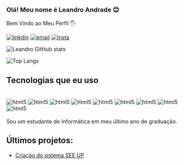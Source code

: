 ### Olá! Meu nome é Leandro Andrade 😊
 Bem Vindo ao Meu Perfil 🖐️
 
[![linkdin](https://img.shields.io/badge/LinkedIn-0077B5?style=for-the-badge&logo=linkedin&logoColor=white)](https://www.linkedin.com/in/leandro-andrade-92873224a/)
[![email](https://img.shields.io/badge/Gmail-D14836?style=for-the-badge&logo=gmail&logoColor=white)](leandro.andrade.araujo00@gmail.com)
[![insta](https://img.shields.io/badge/Instagram-E4405F?style=for-the-badge&logo=instagram&logoColor=white)](https://www.instagram.com/leandroaa01/)

![Leandro GitHub stats](https://github-readme-stats.vercel.app/api?username=leandroaa01&show_icons=true&theme=dracula) 

![Top Langs](https://github-readme-stats.vercel.app/api/top-langs/?username=leandroaa01&hide=javascript,html)
## Tecnologias que eu uso 
<div style = "display: inline_block"><br/>
    <img align ="center" alt="html5" src ="https://img.shields.io/badge/JavaScript-F7DF1E?style=for-the-badge&logo=javascript&logoColor=black">
      <img align ="center" alt="html5" src ="https://img.shields.io/badge/CSS3-1572B6?style=for-the-badge&logo=css3&logoColor=white">
        <img align ="center" alt="html5" src ="https://img.shields.io/badge/HTML5-E34F26?style=for-the-badge&logo=html5&logoColor=white">
          <img align ="center" alt="html5" src ="https://img.shields.io/badge/PHP-777BB4?style=for-the-badge&logo=php&logoColor=white">
           <img align ="center" alt="html5" src ="https://img.shields.io/badge/Bootstrap-563D7C?style=for-the-badge&logo=bootstrap&logoColor=white">
            <img align ="center" alt="html5" src ="https://img.shields.io/badge/MySQL-00000F?style=for-the-badge&logo=mysql&logoColor=white">
             <img align ="center" alt="html5" src ="https://img.shields.io/badge/jQuery-0769AD?style=for-the-badge&logo=jquery&logoColor=white">
             <img align ="center" alt="html5" src ="https://img.shields.io/badge/Notion-000000?style=for-the-badge&logo=notion&logoColor=white">
              <img align ="center" alt="html5" src ="https://img.shields.io/badge/Microsoft_Office-D83B01?style=for-the-badge&logo=microsoft-office&logoColor=white">
</div><br/>
Sou um estudante de Informática em meu último ano de graduação.

## Últimos projetos:
- [Criação do sistema SEE UP](https://github.com/leandroaa01/SEEUP)
